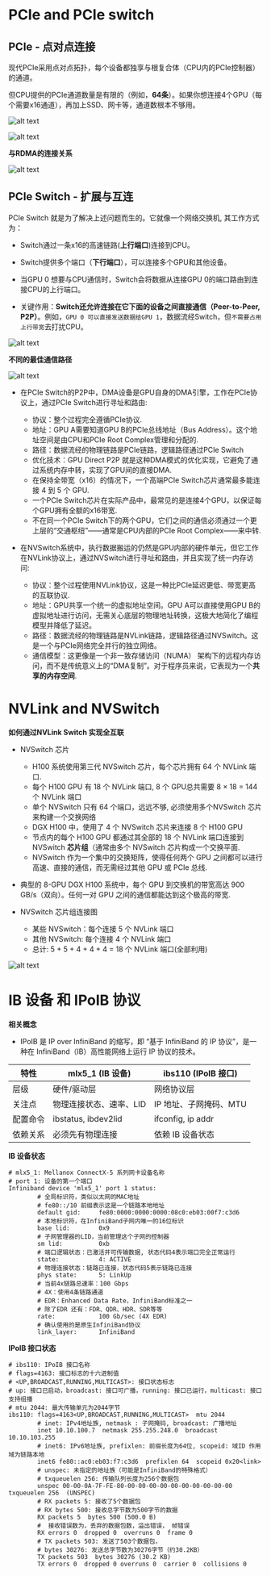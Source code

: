 # PCIe and PCIe switch

## PCIe - 点对点连接

现代PCIe采用点对点拓扑，每个设备都独享与根复合体（CPU内的PCIe控制器）的通道。

但CPU提供的PCIe通道数量是有限的（例如，**64条**）。如果你想连接4个GPU（每个需要x16通道），再加上SSD、网卡等，通道数根本不够用。

![alt text](images/image.png)

![alt text](images/image-2.png)

**与RDMA的连接关系** <br>

![alt text](images/image-3.png)

## PCIe Switch - 扩展与互连
PCIe Switch 就是为了解决上述问题而生的。它就像一个网络交换机, 其工作方式为：

- Switch通过一条x16的高速链路(**上行端口**)连接到CPU。

- Switch提供多个端口（**下行端口**），可以连接多个GPU和其他设备。

- 当GPU 0 想要与CPU通信时，Switch会将数据从连接GPU 0的端口路由到连接CPU的上行端口。

- 关键作用：**Switch还允许连接在它下面的设备之间直接通信（Peer-to-Peer, P2P）**。例如，`GPU 0 可以直接发送数据给GPU 1`，数据流经Switch，但`不需要占用上行带宽`去打扰CPU。


![alt text](images/image-1.png)

**不同的最佳通信路径** <br>

![alt text](images/image-5.png)

- 在PCIe Switch的P2P中，DMA设备是GPU自身的DMA引擎，工作在PCIe协议上，通过PCIe Switch进行寻址和路由:
  - 协议：整个过程完全遵循PCIe协议.
  - 地址：GPU A需要知道GPU B的PCIe总线地址（Bus Address）。这个地址空间是由CPU和PCIe Root Complex管理和分配的.
  - 路径：数据流经的物理链路是PCIe链路，逻辑路径通过PCIe Switch
  - 优化技术：GPU Direct P2P 就是这种DMA模式的优化实现，它避免了通过系统内存中转，实现了GPU间的直接DMA.
  - 在保持全带宽（x16）的情况下，一个高端PCIe Switch芯片通常最多能连接 4 到 5 个 GPU.
  - 一个PCIe Switch芯片在实际产品中，最常见的是连接4个GPU，以保证每个GPU拥有全额的x16带宽.
  - 不在同一个PCIe Switch下的两个GPU，它们之间的通信必须通过一个更上层的“交通枢纽”——通常是CPU内部的PCIe Root Complex——来中转.


- 在NVSwitch系统中，执行数据搬运的仍然是GPU内部的硬件单元，但它工作在NVLink协议上，通过NVSwitch进行寻址和路由，并且实现了统一内存访问:
  - 协议：整个过程使用NVLink协议，这是一种比PCIe延迟更低、带宽更高的互联协议.
  - 地址：GPU共享一个统一的虚拟地址空间。GPU A可以直接使用GPU B的虚拟地址进行访问，无需关心底层的物理地址转换，这极大地简化了编程模型并降低了延迟。
  - 路径：数据流经的物理链路是NVLink链路，逻辑路径通过NVSwitch。这是一个与PCIe网络完全并行的独立网络。
  - 通信模型：这更像是一个非一致存储访问（NUMA） 架构下的远程内存访问，而不是传统意义上的“DMA复制”。对于程序员来说，它表现为一个**共享的内存空间**.

# NVLink and NVSwitch

**如何通过NVLink Switch 实现全互联**

- NVSwitch 芯片
  - H100 系统使用第三代 NVSwitch 芯片，每个芯片拥有 64 个 NVLink 端口.
  - 每个 H100 GPU 有 18 个 NVLink 端口, 8 个 GPU总共需要 8 × 18 = 144 个 NVLink 端口
  - 单个 NVSwitch 只有 64 个端口，远远不够, 必须使用多个NVSwitch 芯片来构建一个交换网络
  - DGX H100 中，使用了 4 个 NVSwitch 芯片来连接 8 个 H100 GPU
  - 节点内的每个 H100 GPU 都通过其全部的 18 个 NVLink 端口连接到 NVSwitch **芯片组**（通常由多个 NVSwitch 芯片构成一个交换平面.
  - NVSwitch 作为一个集中的交换矩阵，使得任何两个 GPU 之间都可以进行高速、直接的通信，而无需经过其他 GPU 或 PCIe 总线.

- 典型的 8-GPU DGX H100 系统中，每个 GPU 到交换机的带宽高达 900 GB/s（双向）。任何一对 GPU 之间的通信都能达到这个极高的带宽.

- NVSwitch 芯片组连接图
  - 某些 NVSwitch：每个连接 5 个 NVLink 端口
  - 其他 NVSwitch: 每个连接 4 个 NVLink 端口
  - 总计: 5 + 5 + 4 + 4 + 4 = 18 个 NVLink 端口(全部利用)

![alt text](images/image-4.png)


# IB 设备 和 IPoIB 协议

**相关概念**

- IPoIB 是 IP over InfiniBand 的缩写，即 “基于 InfiniBand 的 IP 协议”，是一种在 InfiniBand（IB）高性能网络上运行 IP 协议的技术。


| 特性       | mlx5_1 (IB 设备)       | ibs110 (IPoIB 接口)     |
| ---------- | ---------------------- | ----------------------- |
| 层级       | 硬件/驱动层            | 网络协议层              |
| 关注点     | 物理连接状态、速率、LID | IP 地址、子网掩码、MTU  |
| 配置命令   | ibstatus, ibdev2lid     | ifconfig, ip addr       |
| 依赖关系   | 必须先有物理连接       | 依赖 IB 设备状态        |



**IB 设备状态**

```shell
# mlx5_1: Mellanox ConnectX-5 系列网卡设备名称
# port 1: 设备的第一个端口
Infiniband device 'mlx5_1' port 1 status:
        # 全局标识符，类似以太网的MAC地址
        # fe80::/10 前缀表示这是一个链路本地地址
        default gid:     fe80:0000:0000:0000:08c0:eb03:00f7:c3d6
        # 本地标识符，在InfiniBand子网内唯一的16位标识
        base lid:        0x9
        # 子网管理器的LID，当前管理这个子网的控制器
        sm lid:          0xb
        # 端口逻辑状态：已激活并可传输数据, 状态代码4表示端口完全正常运行
        state:           4: ACTIVE
        # 物理连接状态：链路已连接，状态代码5表示链路已连接
        phys state:      5: LinkUp
        # 当前4x链路总速率：100 Gbps
        # 4X：使用4条链路通道
        # EDR：Enhanced Data Rate，InfiniBand标准之一
        # 除了EDR 还有：FDR、QDR、HDR、SDR等等
        rate:            100 Gb/sec (4X EDR)
        # 确认使用的是原生InfiniBand协议
        link_layer:      InfiniBand
```

**IPoIB 接口状态**

```shell
# ibs110: IPoIB 接口名称
# flags=4163: 接口标志的十六进制值
# <UP,BROADCAST,RUNNING,MULTICAST>: 接口状态标志
# up: 接口已启动，broadcast: 接口可广播，running: 接口已运行，multicast: 接口支持组播
# mtu 2044: 最大传输单元为2044字节
ibs110: flags=4163<UP,BROADCAST,RUNNING,MULTICAST>  mtu 2044
        # inet: IPv4地址族, netmask : 子网掩码, broadcast: 广播地址
        inet 10.10.100.7  netmask 255.255.248.0  broadcast 10.10.103.255
        # inet6: IPv6地址族, prefixlen: 前缀长度为64位, scopeid: 域ID 作用域为链路本地
        inet6 fe80::ac0:eb03:f7:c3d6  prefixlen 64  scopeid 0x20<link>
        # unspec: 未指定的地址族（可能是InfiniBand的特殊格式）
        # txqueuelen 256: 传输队列长度为256个数据包
        unspec 00-00-0A-7F-FE-80-00-00-00-00-00-00-00-00-00-00  txqueuelen 256  (UNSPEC)
        # RX packets 5: 接收了5个数据包
        # RX bytes 500: 接收总字节数为500字节的数据
        RX packets 5  bytes 500 (500.0 B)
        #  接收错误数为，丢弃的数据包数，溢出错误， 帧错误
        RX errors 0  dropped 0  overruns 0  frame 0
        # TX packets 503: 发送了503个数据包，
        # bytes 30276: 发送总字节数为30276字节（约30.2KB）
        TX packets 503  bytes 30276 (30.2 KB)
        TX errors 0  dropped 0 overruns 0  carrier 0  collisions 0
```



